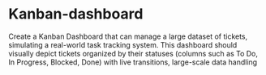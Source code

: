 # Kanban-dashboard
Create a Kanban Dashboard that can manage a large dataset of tickets, simulating a real-world task tracking system. This dashboard should visually depict tickets organized by their statuses (columns such as To Do, In Progress, Blocked, Done) with live transitions, large-scale data handling
